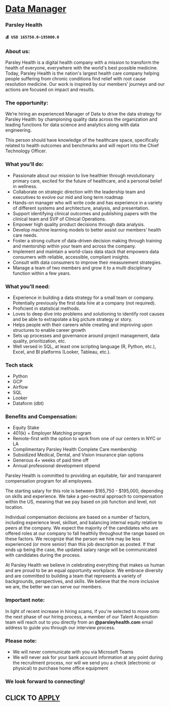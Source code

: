 # [Data Manager](https://www.remotewlb.com/apply/data-manager-87766)  
### Parsley Health  
#### `💰 USD 165750.0~195000.0`  

### About us:

Parsley Health is a digital health company with a mission to transform the health of everyone, everywhere with the world's best possible medicine. Today, Parsley Health is the nation's largest health care company helping people suffering from chronic conditions find relief with root cause resolution medicine. Our work is inspired by our members’ journeys and our actions are focused on impact and results.

### The opportunity:

We’re hiring an experienced Manager of Data to drive the data strategy for Parsley Health: by championing quality data across the organization and leading functions for data science and analytics along with data engineering.

This person should have knowledge of the healthcare space, specifically related to health outcomes and benchmarks and will report into the Chief Technology Officer.

### What you’ll do:

  * Passionate about our mission to live healthier through revolutionary primary care, excited for the future of healthcare, and a personal belief in wellness.
  * Collaborate on strategic direction with the leadership team and executives to evolve our mid and long term roadmap
  * Hands-on manager who will write code and has experience in a variety of different systems and architecture, analysis, and presentation. 
  * Support identifying clinical outcomes and publishing papers with the clinical team and SVP of Clinical Operations.
  * Empower high quality product decisions through data analysis.
  * Develop machine learning models to better assist our members’ health care needs.
  * Foster a strong culture of data-driven decision making through training and mentorship within your team and across the company.
  * Implement and maintain a world-class data stack that empowers data consumers with reliable, accessible, compliant insights.
  * Consult with data consumers to improve their measurement strategies.
  * Manage a team of two members and grow it to a multi disciplinary function within a few years. 

### What you’ll need:

  * Experience in building a data strategy for a small team or company. Potentially previously the first data hire at a company (not required). 
  * Proficient in statistical methods.
  * Loves to deep dive into problems and solutioning to identify root causes and be able to extrapolate a big picture strategy or story. 
  * Helps people with their careers while creating and improving upon structures to enable career growth 
  * Sets up processes and governance around project management, data quality, prioritization, etc.
  * Well versed in SQL, at least one scripting language (R, Python, etc.), Excel, and BI platforms (Looker, Tableau, etc.).

### Tech stack

  * Python
  * GCP
  * Airflow
  * SQL
  * Looker
  * Dataform (dbt)

### Benefits and Compensation:

  * Equity Stake
  * 401(k) + Employer Matching program
  * Remote-first with the option to work from one of our centers in NYC or LA 
  * Complimentary Parsley Health Complete Care membership
  * Subsidized Medical, Dental, and Vision insurance plan options
  * Generous 4+ weeks of paid time off
  * Annual professional development stipend

Parsley Health is committed to providing an equitable, fair and transparent compensation program for all employees.  
  
The starting salary for this role is between $165,750 - $195,000, depending on skills and experience. We take a geo-neutral approach to compensation within the US, meaning that we pay based on job function and level, not location.

Individual compensation decisions are based on a number of factors, including experience level, skillset, and balancing internal equity relative to peers at the company. We expect the majority of the candidates who are offered roles at our company to fall healthily throughout the range based on these factors. We recognize that the person we hire may be less experienced (or more senior) than this job description as posted. If that ends up being the case, the updated salary range will be communicated with candidates during the process.

At Parsley Health we believe in celebrating everything that makes us human and are proud to be an equal opportunity workplace. We embrace diversity and are committed to building a team that represents a variety of backgrounds, perspectives, and skills. We believe that the more inclusive we are, the better we can serve our members.

### Important note:

In light of recent increase in hiring scams, if you're selected to move onto the next phase of our hiring process, a member of our Talent Acquisition team will reach out to you directly from an **@parsleyhealth.com** email address to guide you through our interview process.

###  Please note:

  * We will never communicate with you via Microsoft Teams
  * We will never ask for your bank account information at any point during the recruitment process, nor will we send you a check (electronic or physical) to purchase home office equipment

### We look forward to connecting!

  
## CLICK TO [APPLY](https://www.remotewlb.com/apply/data-manager-87766)

